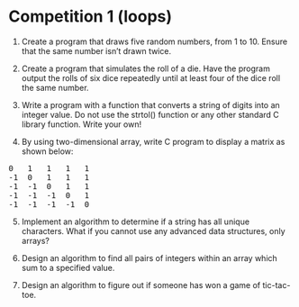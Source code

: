 # Competition 1 (loops)

1. Create a program that draws five random numbers, from 1 to 10. Ensure that the same number isn’t drawn twice.

2. Create a program that simulates the roll of a die. Have the program output the rolls of six dice repeatedly until at least four of the dice roll the same number.

3. Write a program with a function that converts a string of digits into an integer value. Do not use the strtol() function or any other standard C library function. Write your own!

4. By using two-dimensional array, write C program to display a matrix as shown below: 
<pre>
0	1	1	1	1 
-1	0	1	1	1
-1	-1	0	1	1
-1	-1	-1	0	1
-1	-1	-1	-1	0
</pre>

5. Implement an algorithm to determine if a string has all unique characters. 
What if you cannot use any advanced data structures, only arrays?

6. Design an algorithm to find all pairs of integers within an array which sum to a specified value.

7. Design an algorithm to figure out if someone has won a game of tic-tac-toe.



